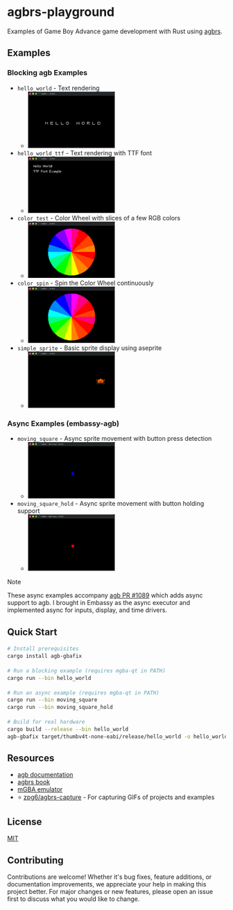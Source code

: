 # agbrs-playground

Examples of Game Boy Advance game development with Rust using [agbrs](https://agbrs.dev).

## Examples

### Blocking agb Examples

- `hello_world` - Text rendering
  - <img src="./docs/hello_world.gif" width=200 />
- `hello_world_ttf` - Text rendering with TTF font
  - <img src="./docs/hello_world_ttf.gif" width=200 />
- `color_test` - Color Wheel with slices of a few RGB colors
  - <img src="./docs/color_test.gif" width=200 />
- `color_spin` - Spin the Color Wheel continuously
  - <img src="./docs/color_spin.gif" width=200 />
- `simple_sprite` - Basic sprite display using aseprite
  - <img src="./docs/simple_sprite.gif" width=200 />

### Async Examples (embassy-agb)

- `moving_square` - Async sprite movement with button press detection
  - <img src="./docs/moving_square.gif" width=200 />
- `moving_square_hold` - Async sprite movement with button holding support
  - <img src="./docs/moving_square_hold.gif" width=200 />

> [!NOTE]
> These async examples accompany [agb PR #1089](https://github.com/agbrs/agb/pull/1089) which adds async support to agb. I brought in Embassy as the async executor and implemented async for inputs, display, and time drivers.

## Quick Start

```sh
# Install prerequisites
cargo install agb-gbafix

# Run a blocking example (requires mgba-qt in PATH)
cargo run --bin hello_world

# Run an async example (requires mgba-qt in PATH)
cargo run --bin moving_square
cargo run --bin moving_square_hold

# Build for real hardware
cargo build --release --bin hello_world
agb-gbafix target/thumbv4t-none-eabi/release/hello_world -o hello_world.gba
```

## Resources

- [agb documentation](https://docs.rs/agb/latest/agb/)
- [agbrs book](https://agbrs.dev/book/)
- [mGBA emulator](https://mgba.io)
- ⭐️ [zpg6/agbrs-capture](https://github.com/zpg6/agbrs-capture) - For capturing GIFs of projects and examples

## License

[MIT](./LICENSE)

## Contributing

Contributions are welcome! Whether it's bug fixes, feature additions, or documentation improvements, we appreciate your help in making this project better. For major changes or new features, please open an issue first to discuss what you would like to change.
